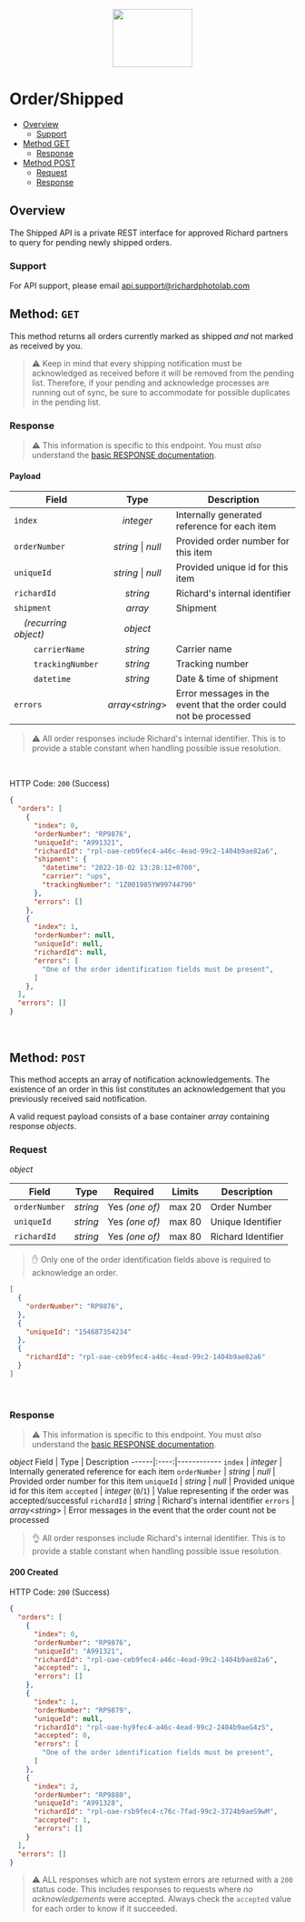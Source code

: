 <p align="center">
  <img width="140" height="102" src="https://www.richardphotolab.com/themes/rpl/assets/img/rpl-logo.png">
</p>

# Order/Shipped

- [Overview](#overview)
  - [Support](#support)
- [Method GET](#method-GET)
  - [Response](#get-response)
- [Method POST](#method-POST)
  - [Request](#post-request)
  - [Response](#post-response)

## Overview

The Shipped API is a private REST interface for approved Richard partners to query for pending newly shipped orders.

### Support

For API support, please email api.support@richardphotolab.com

## Method: `GET`

This method returns all orders currently marked as shipped _and_ not marked as received by you.
> :warning: Keep in mind that every shipping notification must be acknowledged as received before it will be removed from the pending list. Therefore, if your pending and acknowledge processes are running out of sync, be sure to accommodate for possible duplicates in the pending list.

### Response

> :warning: This information is specific to this endpoint. You must *_also_* understand the [basic RESPONSE documentation](../REQUEST.md).

#### Payload

| Field | Type | Description |
| ----- |:----:|-------------|
| `index` | _integer_ | Internally generated reference for each item
| `orderNumber` | _string_ \| _null_ | Provided order number for this item
| `uniqueId` | _string_ \| _null_ | Provided unique id for this item
| `richardId` | _string_ | Richard's internal identifier
| `shipment` | _array_ | Shipment
| &nbsp;&nbsp;&nbsp;&nbsp;_(recurring object)_                     | _object_  |   |
| &nbsp;&nbsp;&nbsp;&nbsp;&nbsp;&nbsp;&nbsp;&nbsp;`carrierName`    | _string_  | Carrier name    |
| &nbsp;&nbsp;&nbsp;&nbsp;&nbsp;&nbsp;&nbsp;&nbsp;`trackingNumber` | _string_  | Tracking number |
| &nbsp;&nbsp;&nbsp;&nbsp;&nbsp;&nbsp;&nbsp;&nbsp;`datetime`       | _string_  | Date & time of shipment |
`errors` | _array_<_string_> | Error messages in the event that the order could not be processed

> :warning: All order responses include Richard's internal identifier. This is to provide a stable constant when handling possible issue resolution.

<br/>

HTTP Code: `200` (Success)

```JSON
{
  "orders": [
    {
      "index": 0,
      "orderNumber": "RP9876",
      "uniqueId": "A991321",
      "richardId": "rpl-oae-ceb9fec4-a46c-4ead-99c2-1404b9ae82a6",
	  "shipment": {
		"datetime": "2022-10-02 13:28:12+0700",
      	"carrier": "ups",
	  	"trackingNumber": "1Z001985YW99744790"
	  },
      "errors": []
    },
    {
      "index": 1,
      "orderNumber": null,
      "uniqueId": null,
      "richardId": null,
      "errors": [    
	    "One of the order identification fields must be present",    
      ]
    },
  ],
  "errors": []
}
```
<br/>

## Method: `POST`

This method accepts an array of notification acknowledgements. The existence of an order in this list constitutes an acknowledgement that you previously received said notification.

A valid request payload consists of a base container _array_ containing response _objects_.

### Request

_object_

| Field             |   Type    | Required | Limits  | Description           |
| ----------------- | :-------: | :------: | :-----: | --------------------- |
| `orderNumber`     | _string_  |    Yes _(one of)_    | max 20  | Order Number          |
| `uniqueId`        | _string_  |    Yes _(one of)_    | max 80  | Unique Identifier     |
| `richardId`       | _string_  |    Yes _(one of)_    | max 80  | Richard Identifier     |

> :raised_hand: Only one of the order identification fields above is required to acknowledge an order.

```JSON
[
  {
    "orderNumber": "RP9876",
  },
  {
	"uniqueId": "154687354234"
  },
  {
	"richardId": "rpl-oae-ceb9fec4-a46c-4ead-99c2-1404b9ae82a6"
  }
]
```
<br/>

### Response

> :warning: This information is specific to this endpoint. You must *_also_* understand the [basic RESPONSE documentation](../REQUEST.md).

_object_
Field | Type | Description
------|:----:|------------
`index` | _integer_ | Internally generated reference for each item
`orderNumber` | _string_ \| _null_ | Provided order number for this item
`uniqueId` | _string_ \| _null_ | Provided unique id for this item
`accepted` | _integer_ (`0`/`1`) | Value representing if the order was accepted/successful
`richardId` | _string_ | Richard's internal identifier
`errors` | _array_<_string_> | Error messages in the event that the order count not be processed

> :ok_hand: All order responses include Richard's internal identifier. This is to provide a stable constant when handling possible issue resolution.

#### 200 Created

HTTP Code: `200` (Success)

```JSON
{
  "orders": [
    {
      "index": 0,
      "orderNumber": "RP9876",
      "uniqueId": "A991321",
      "richardId": "rpl-oae-ceb9fec4-a46c-4ead-99c2-1404b9ae82a6",
      "accepted": 1,
      "errors": []
    },
    {
      "index": 1,
      "orderNumber": "RP9879",
      "uniqueId": null,
      "richardId": "rpl-oae-hy9fec4-a46c-4ead-99c2-2404b9aeG4zS",
      "accepted": 0,
      "errors": [    
	    "One of the order identification fields must be present",    
      ]
    },
    {
      "index": 2,
      "orderNumber": "RP9880",
      "uniqueId": "A991328",
      "richardId": "rpl-oae-rsb9fec4-c76c-7fad-99c2-3724b9aeS9wM",
      "accepted": 1,
      "errors": []
    }
  ],
  "errors": []
}
```

> :warning: ALL responses which are not system errors are returned with a `200` status code. This includes responses to requests where _no acknowledgements_ were accepted. Always check the `accepted` value for each order to know if it succeeded.
